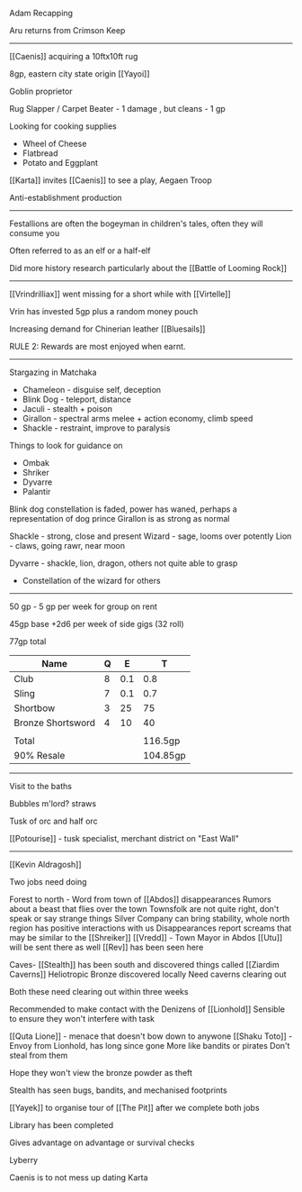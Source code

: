 
Adam Recapping

Aru returns from Crimson Keep 

<hr>

[[Caenis]] acquiring a 10ftx10ft rug

8gp, eastern city state origin [[Yayoi]]

Goblin proprietor

Rug Slapper / Carpet Beater - 1 damage , but cleans - 1 gp

Looking for cooking supplies

- Wheel of Cheese
- Flatbread
- Potato and Eggplant

[[Karta]] invites [[Caenis]] to see a play, Aegaen Troop

Anti-establishment production



<hr>

Festallions are often the bogeyman in children's tales, often they will consume you

Often referred to as an elf or a half-elf

Did more history research particularly about the [[Battle of Looming Rock]]

<hr>

[[Vrindrilliax]] went missing for a short while with [[Virtelle]]

Vrin has invested 5gp plus a random money pouch

Increasing demand for Chinerian leather [[Bluesails]]

RULE 2: Rewards are most enjoyed when earnt.


<hr>

Stargazing in Matchaka

- Chameleon - disguise self, deception
- Blink Dog - teleport, distance
- Jaculi - stealth + poison
- Girallon - spectral arms melee + action economy, climb speed
- Shackle - restraint, improve to paralysis

Things to look for guidance on
- Ombak
- Shriker
- Dyvarre
- Palantir


Blink dog constellation is faded, power has waned, perhaps a representation of dog prince
Girallon is as strong as normal

Shackle - strong, close and present
Wizard - sage, looms over potently
Lion - claws, going rawr, near moon


Dyvarre - shackle, lion, dragon, others not quite able to grasp
- Constellation of the wizard for others

<hr>

50 gp - 5 gp per week for group on rent

45gp base +2d6 per week of side gigs (32 roll)

77gp total

| Name              | Q   | E   | T        |
| ----------------- | --- | --- | -------- |
| Club              | 8   | 0.1 | 0.8      |
| Sling             | 7   | 0.1 | 0.7      |
| Shortbow          | 3   | 25  | 75       |
| Bronze Shortsword | 4   | 10  | 40       |
|                   |     |     |          |
| Total             |     |     | 116.5gp  |
| 90% Resale        |     |     | 104.85gp |

<hr>

Visit to the baths

Bubbles m'lord?
straws

Tusk of orc and half orc

[[Potourise]] - tusk specialist, merchant district on "East Wall"

<hr>

[[Kevin Aldragosh]]

Two jobs need doing

Forest to north - Word from town of [[Abdos]] disappearances
Rumors about a beast that flies over the town
Townsfolk are not quite right, don't speak or say strange things
Silver Company can bring stability, whole north region has positive interactions with us
Disappearances report screams that may be similar to the [[Shreiker]]
[[Vredd]] - Town Mayor in Abdos
[[Utu]] will be sent there as well
[[Rev]] has been seen here


Caves- [[Stealth]] has been south and discovered things called [[Ziardim Caverns]]
Heliotropic Bronze discovered locally
Need caverns clearing out


Both these need clearing out within three weeks

Recommended to make contact with the Denizens of [[Lionhold]]
Sensible to ensure they won't interfere with task

[[Quta Lione]] - menace that doesn't bow down to anywone
[[Shaku Toto]] - Envoy from Lionhold, has long since gone
More like bandits or pirates
Don't steal from them

Hope they won't view the bronze powder as theft

Stealth has seen bugs, bandits, and mechanised footprints

[[Yayek]] to organise tour of [[The Pit]] after we complete both jobs

Library has been completed

Gives advantage on advantage or survival checks

Lyberry

Caenis is to not mess up dating Karta





